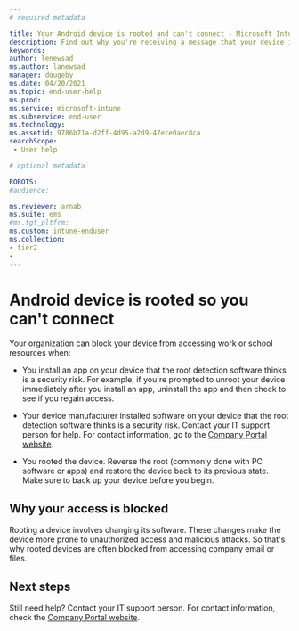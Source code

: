 ```yaml
---
# required metadata

title: Your Android device is rooted and can't connect - Microsoft Intune
description: Find out why you're receiving a message that your device is rooted and how to regain access. 
keywords:
author: lenewsad
ms.author: lanewsad
manager: dougeby
ms.date: 04/20/2021
ms.topic: end-user-help
ms.prod:
ms.service: microsoft-intune
ms.subservice: end-user
ms.technology:
ms.assetid: 9786b71a-d2ff-4d95-a2d9-47ece0aec8ca
searchScope:
 - User help

# optional metadata

ROBOTS:  
#audience:

ms.reviewer: arnab
ms.suite: ems
#ms.tgt_pltfrm:
ms.custom: intune-enduser
ms.collection:
- tier2
- 
---
```


# Android device is rooted so you can't connect  
 
Your organization can block your device from accessing work or school resources when:  

- You install an app on your device that the root detection software thinks is a security risk. For example, if you're prompted to unroot your device immediately after you install an app, uninstall the app and then check to see if you regain access.    

- Your device manufacturer installed software on your device that the root detection software thinks is a security risk. Contact your IT support person for help. For contact information, go to the [Company Portal website](https://go.microsoft.com/fwlink/?linkid=2010980).  

- You rooted the device. Reverse the root (commonly done with PC software or apps) and restore the device back to its previous state. Make sure to back up your device before you begin. 

## Why your access is blocked

Rooting a device involves changing its software. These changes make the device more prone to unauthorized access and malicious attacks. So that's why rooted devices are often blocked from accessing company email or files.  

## Next steps  

Still need help? Contact your IT support person. For contact information, check the [Company Portal website](https://go.microsoft.com/fwlink/?linkid=2010980).  
